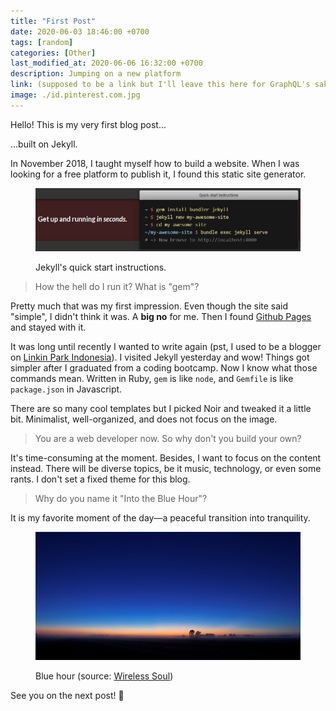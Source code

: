 ```yaml
---
title: "First Post"
date: 2020-06-03 18:46:00 +0700
tags: [random]
categories: [Other]
last_modified_at: 2020-06-06 16:32:00 +0700
description: Jumping on a new platform
link: (supposed to be a link but I'll leave this here for GraphQL's sake)
image: ./id.pinterest.com.jpg
---
```


Hello! This is my very first blog post...

...built on Jekyll.

In November 2018, I taught myself how to build a website. When I was looking for a free platform to publish it, I found this static site generator.

<figure>

  ![Jekyll's quick start instructions.](./jekyll-quick-start.jpg)

  <figcaption>Jekyll's quick start instructions.</figcaption>
</figure>


>How the hell do I run it? What is "gem"?

Pretty much that was my first impression. Even though the site said "simple", I didn't think it was. A **big no** for me. Then I found [Github Pages](https://pages.github.com/) and stayed with it.

It was long until recently I wanted to write again (pst, I used to be a blogger on [Linkin Park Indonesia](http://lpiblogsite.blogspot.com/)). I visited Jekyll yesterday and wow! Things got simpler after I graduated from a coding bootcamp. Now I know what those commands mean. Written in Ruby, `gem` is like `node`, and `Gemfile` is like `package.json` in Javascript.

There are so many cool templates but I picked Noir and tweaked it a little bit. Minimalist, well-organized, and does not focus on the image.

>You are a web developer now. So why don't you build your own?

It's time-consuming at the moment. Besides, I want to focus on the content instead. There will be diverse topics, be it music, technology, or even some rants. I don't set a fixed theme for this blog.

>Why do you name it "Into the Blue Hour"?

It is my favorite moment of the day—a peaceful transition into tranquility.

<figure>

  ![Blue hour](./id.pinterest.com.jpg)

  <figcaption>Blue hour (source: <a href="https://wirelesssoul.net/blue-hour-wallpaper-high-definition/" target="_blank" rel="noopener noreferrer">Wireless Soul</a>)</figcaption>
</figure>

See you on the next post! 👋